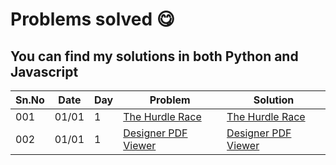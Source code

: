 # Problems solved 😋

## You can find my solutions in both Python and Javascript

Sn.No | Date  | Day | Problem | Solution
----  | ----- | --- | ------- | --------
 001  | 01/01 | 1   | [The Hurdle Race](https://www.hackerrank.com/challenges/the-hurdle-race/) | [The Hurdle Race](https://github.com/udaya28/daily-code-2021/blob/main/001.txt)
 002  | 01/01 | 1   | [Designer PDF Viewer](https://www.hackerrank.com/challenges/designer-pdf-viewer/) | [Designer PDF Viewer](https://github.com/udaya28/daily-code-2021/blob/main/002.txt)

    
